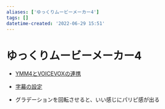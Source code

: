 ```yaml
---
aliases: ['ゆっくりムービーメーカー4']
tags: []
datetime-created: '2022-06-29 15:51'
---
```


# ゆっくりムービーメーカー4
- [YMM4とVOICEVOXの連携](ymm4-voicevox.md)
- [字幕の設定](subtitle-settings.md)

- グラデーションを回転させると、いい感じにパリピ感が出る